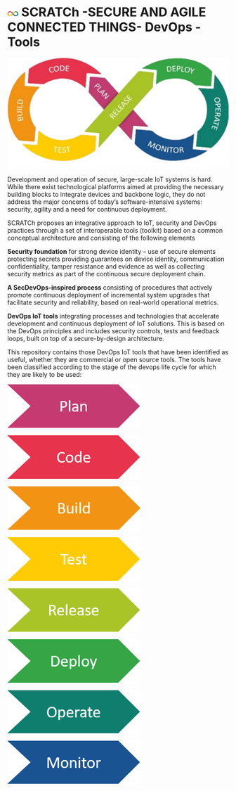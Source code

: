 #  <img src="./images/dev.png" alt ='DevOps Cicle'  width="5%" > SCRATCh -SECURE AND AGILE CONNECTED THINGS- DevOps - Tools 

![DevOps Cicle](./images/dev.png)

Development and operation of secure, large-scale IoT systems is hard. While there exist technological platforms aimed at providing the necessary building blocks to integrate devices and backbone logic, they do not address the major concerns of today’s software-intensive systems: security, agility and a need for continuous deployment.

SCRATCh proposes an integrative approach to IoT, security and DevOps practices through a set of interoperable tools (toolkit) based on a common conceptual architecture and consisting of the following elements

**Security foundation** for strong device identity – use of secure elements protecting secrets providing guarantees on device identity, communication confidentiality, tamper resistance and evidence as well as collecting security metrics as part of the continuous secure deployment chain.

**A SecDevOps-inspired process** consisting of procedures that actively promote continuous deployment of incremental system upgrades that facilitate security and reliability, based on real-world operational metrics.


**DevOps IoT tools** integrating processes and technologies that accelerate development and continuous deployment of IoT solutions. This is based on the DevOps principles and includes security controls, tests and feedback loops, built on top of a secure-by-design architecture.


This repository contains those DevOps IoT tools that have been identified as useful, whether they are commercial or open source tools. The tools have been classified according to the stage of the devops life cycle for which they are likely to be used: 


[![Plan](./images/plan.png)](/Plan/)




[![Code](./images/code.png)](/Code/)




[![Build](./images/build.png)](/Build/)



[![Test](./images/test.png)](/Test/)






[![Release](./images/release.png)](/Release/)





[![Deploy](./images/deploy.png)](/Deploy/)





[![Operate](./images/operate.png)](/Operate/)





[![Monitor](./images/monitor.png)](/Monitor/)





